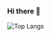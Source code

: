 ### Hi there 👋

![Top Langs](https://github-readme-stats.vercel.app/api/top-langs/?username=PutawanDE&langs_count=8&layout=compact)
